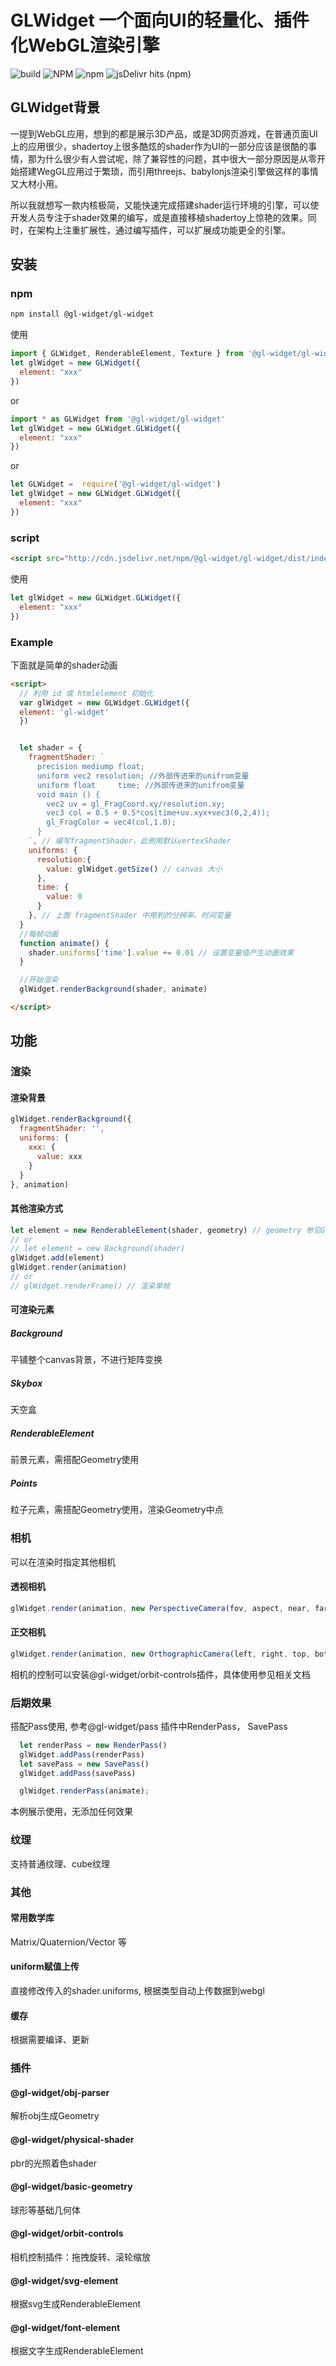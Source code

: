# GLWidget  一个面向UI的轻量化、插件化WebGL渲染引擎

![build](https://github.com/newbeea/gl-widget/workflows/build/badge.svg)
![NPM](https://img.shields.io/npm/l/@gl-widget/gl-widget)
![npm](https://img.shields.io/npm/dm/@gl-widget/gl-widget)
![jsDelivr hits (npm)](https://img.shields.io/jsdelivr/npm/hm/@gl-widget/gl-widget)

## GLWidget背景
一提到WebGL应用，想到的都是展示3D产品，或是3D网页游戏，在普通页面UI上的应用很少，shadertoy上很多酷炫的shader作为UI的一部分应该是很酷的事情，那为什么很少有人尝试呢，除了兼容性的问题，其中很大一部分原因是从零开始搭建WegGL应用过于繁琐，而引用threejs、babylonjs渲染引擎做这样的事情又大材小用。

所以我就想写一款内核极简，又能快速完成搭建shader运行环境的引擎，可以使开发人员专注于shader效果的编写，或是直接移植shadertoy上惊艳的效果。同时，在架构上注重扩展性，通过编写插件，可以扩展成功能更全的引擎。

## 安装
### npm
```bash
npm install @gl-widget/gl-widget
```
使用
```js
import { GLWidget, RenderableElement, Texture } from '@gl-widget/gl-widget'
let glWidget = new GLWidget({
  element: "xxx"
})
```
or
```js
import * as GLWidget from '@gl-widget/gl-widget'
let glWidget = new GLWidget.GLWidget({
  element: "xxx"
})
```
or
```js
let GLWidget =  require('@gl-widget/gl-widget')
let glWidget = new GLWidget.GLWidget({
  element: "xxx"
})
```

### script
```html
<script src="http://cdn.jsdelivr.net/npm/@gl-widget/gl-widget/dist/index.umd.js"></script>
```
使用

```js
let glWidget = new GLWidget.GLWidget({
  element: "xxx"
})
```
### Example
下面就是简单的shader动画
```html
<script>
  // 利用 id 或 htmlelement 初始化
  var glWidget = new GLWidget.GLWidget({
  element: 'gl-widget'
  })


  let shader = {
    fragmentShader: `
      precision mediump float;
      uniform vec2 resolution; //外部传进来的unifrom变量
      uniform float     time; //外部传进来的unifrom变量
      void main () {
        vec2 uv = gl_FragCoord.xy/resolution.xy;   
        vec3 col = 0.5 + 0.5*cos(time+uv.xyx+vec3(0,2,4));
        gl_FragColor = vec4(col,1.0);
      }
    `, // 编写fragmentShader，此例用默认vertexShader
    uniforms: {
      resolution:{
        value: glWidget.getSize() // canvas 大小
      },
      time: {
        value: 0
      }
    }, // 上面 fragmentShader 中用到的分辨率、时间变量
  }
  //每帧动画
  function animate() {
    shader.uniforms['time'].value += 0.01 // 设置变量值产生动画效果
  }

  //开始渲染
  glWidget.renderBackground(shader, animate)

</script>
```


## 功能
### 渲染
#### 渲染背景
```js
glWidget.renderBackground({
  fragmentShader: '',
  uniforms: {
    xxx: {
      value: xxx
    }
  }
}, animation)
```
#### 其他渲染方式
```js
let element = new RenderableElement(shader, geometry) // geometry 参见Geometry 和 BufferGeometry
// or
// let element = new Background(shader)
glWidget.add(element)
glWidget.render(animation)
// or
// glWidget.renderFrame() // 渲染单帧
```
#### 可渲染元素
##### Background
平铺整个canvas背景，不进行矩阵变换
##### Skybox
天空盒
##### RenderableElement
前景元素，需搭配Geometry使用
##### Points
粒子元素，需搭配Geometry使用，渲染Geometry中点


### 相机
可以在渲染时指定其他相机
#### 透视相机
```js
glWidget.render(animation, new PerspectiveCamera(fov, aspect, near, far))
```
#### 正交相机
```js
glWidget.render(animation, new OrthographicCamera(left, right, top, bottom, near, far))
```
相机的控制可以安装@gl-widget/orbit-controls插件，具体使用参见相关文档


### 后期效果
搭配Pass使用, 参考@gl-widget/pass 插件中RenderPass， SavePass
```js
  let renderPass = new RenderPass()
  glWidget.addPass(renderPass)
  let savePass = new SavePass()
  glWidget.addPass(savePass)

  glWidget.renderPass(animate);
```
本例展示使用，无添加任何效果


### 纹理
支持普通纹理、cube纹理


### 其他
#### 常用数学库
Matrix/Quaternion/Vector 等
#### uniform赋值上传
直接修改传入的shader.uniforms, 根据类型自动上传数据到webgl
#### 缓存
根据需要编译、更新


### 插件
#### @gl-widget/obj-parser
解析obj生成Geometry
#### @gl-widget/physical-shader
pbr的光照着色shader
#### @gl-widget/basic-geometry
球形等基础几何体
#### @gl-widget/orbit-controls
相机控制插件：拖拽旋转、滚轮缩放
#### @gl-widget/svg-element
根据svg生成RenderableElement
#### @gl-widget/font-element
根据文字生成RenderableElement